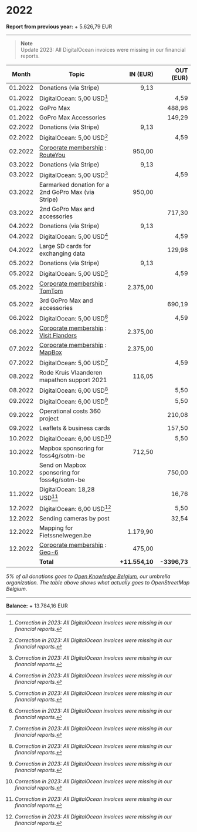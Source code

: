 # 2022

**Report from previous year:** + 5.626,79 EUR

---

> **Note**  
> Update 2023: All DigitalOcean invoices were missing in our financial reports.

| Month   | Topic                                               |      IN (EUR) |     OUT (EUR) |
| ------- | --------------------------------------------------- | ------------: | ------------: |
| 01.2022 | Donations (via Stripe)                              |          9,13 |               |
| 01.2022 | DigitalOcean: 5,00 USD[^1]                          |               |          4,59 |
| 01.2022 | GoPro Max                                           |               |        488,96 |
| 01.2022 | GoPro Max Accessories                               |               |        149,29 |
| 02.2022 | Donations (via Stripe)                              |          9,13 |               |
| 02.2022 | DigitalOcean: 5,00 USD[^1]                          |               |          4,59 |
| 02.2022 | [Corporate membership][1] : [RouteYou][2]           |        950,00 |               |
| 03.2022 | Donations (via Stripe)                              |          9,13 |               |
| 03.2022 | DigitalOcean: 5,00 USD[^1]                          |               |          4,59 |
| 03.2022 | Earmarked donation for a 2nd GoPro Max (via Stripe) |        950,00 |               |
| 03.2022 | 2nd GoPro Max and accessories                       |               |        717,30 |
| 04.2022 | Donations (via Stripe)                              |          9,13 |               |
| 04.2022 | DigitalOcean: 5,00 USD[^1]                          |               |          4,59 |
| 04.2022 | Large SD cards for exchanging data                  |               |        129,98 |
| 05.2022 | Donations (via Stripe)                              |          9,13 |               |
| 05.2022 | DigitalOcean: 5,00 USD[^1]                          |               |          4,59 |
| 05.2022 | [Corporate membership][1] : [TomTom][3]             |      2.375,00 |               |
| 05.2022 | 3rd GoPro Max and accessories                       |               |        690,19 |
| 06.2022 | DigitalOcean: 5,00 USD[^1]                          |               |          4,59 |
| 06.2022 | [Corporate membership][1] : [Visit Flanders][4]     |      2.375,00 |               |
| 07.2022 | [Corporate membership][1] : [MapBox][5]             |      2.375,00 |               |
| 07.2022 | DigitalOcean: 5,00 USD[^1]                          |               |          4,59 |
| 08.2022 | Rode Kruis Vlaanderen mapathon support 2021         |        116,05 |               |
| 08.2022 | DigitalOcean: 6,00 USD[^1]                          |               |          5,50 |
| 09.2022 | DigitalOcean: 6,00 USD[^1]                          |               |          5,50 |
| 09.2022 | Operational costs 360 project                       |               |        210,08 |
| 09.2022 | Leaflets & business cards                           |               |        157,50 |
| 10.2022 | DigitalOcean: 6,00 USD[^1]                          |               |          5,50 |
| 10.2022 | Mapbox sponsoring for foss4g/sotm-be                |        712,50 |               |
| 10.2022 | Send on Mapbox sponsoring for foss4g/sotm-be        |               |        750,00 |
| 11.2022 | DigitalOcean: 18,28 USD[^1]                         |               |         16,76 |
| 12.2022 | DigitalOcean: 6,00 USD[^1]                          |               |          5,50 |
| 12.2022 | Sending cameras by post                             |               |         32,54 |
| 12.2022 | Mapping for Fietssnelwegen.be                       |      1.179,90 |               |
| 12.2022 | [Corporate membership][1] : [Geo-6][6]              |        475,00 |               |
|         | **Total**                                           | **+11.554,10** | **-3396,73**  |

_5% of all donations goes to [Open Knowledge Belgium](https://openknowledge.be/), our umbrella organization.
The table above shows what actually goes to OpenStreetMap Belgium._

[1]: https://openstreetmap.be/en/support.html
[2]: https://www.routeyou.com/
[3]: https://www.tomtom.com/
[4]: https://www.visitflanders.com/
[5]: https://www.mapbox.com/
[6]: https://geo6.be/

---

**Balance:** + 13.784,16 EUR

[^1]: *Correction in 2023: All DigitalOcean invoices were missing in our financial reports.*
